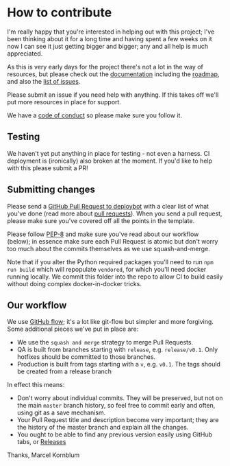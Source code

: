 # How to contribute

I'm really happy that you're interested in helping out with this project; I've
been thinking about it for a long time and having spent a few weeks on it now I
can see it just getting bigger and bigger; any and all help is much appreciated.

As this is very early days for the project there's not a lot in the way of
resources, but please check out the [documentation](./index.md) including the
[roadmap](./roadmap.md), and also the
[list of issues](https://github.com/signal-noise/deploybot/issues).

Please submit an issue if you need help with anything. If this takes off we'll
put more resources in place for support.

We have a [code of conduct](./CODE_OF_CONDUCT.md) so please make sure you follow
it.

## Testing

We haven't yet put anything in place for testing - not even a harness. CI
deployment is (ironically) also broken at the moment. If you'd like to help with
this please submit a PR!

## Submitting changes

Please send a
[GitHub Pull Request to deploybot](https://github.com/signal-noise/deploybot/pull/new/master)
with a clear list of what you've done (read more about
[pull requests](http://help.github.com/pull-requests/)). When you send a pull
request, please make sure you've covered off all the points in the template.

Please follow [PEP-8](https://www.python.org/dev/peps/pep-0008/) and make sure
you've read about our workflow (below); in essence make sure each Pull Request
is atomic but don't worry too much about the commits themselves as we use
squash-and-merge.

Note that if you alter the Python required packages you'll need to run
`npm run build` which will repopulate `vendored`, for which you'll need docker
running locally. We commit this folder into the repo to allow CI to build easily
without doing complex docker-in-docker tricks.

## Our workflow

We use [GitHub flow](https://guides.github.com/introduction/flow/); it's a lot
like git-flow but simpler and more forgiving. Some additional pieces we've put
in place are:

- We use the `squash and merge` strategy to merge Pull Requests.
- QA is built from branches starting with `release`, e.g. `release/v0.1`. Only
  hotfixes should be committed to those branches.
- Production is built from tags starting with a `v`, e.g. `v0.1`. The tags
  should be created from a release branch

In effect this means:

- Don't worry about individual commits. They will be preserved, but not on the
  main `master` branch history, so feel free to commit early and often, using
  git as a save mechanism.
- Your Pull Request title and description become very important; they are the
  history of the master branch and explain all the changes.
- You ought to be able to find any previous version easily using GitHub tabs, or
  [Releases](https://github.com/signal-noise/deploybot/releases)

Thanks, Marcel Kornblum
